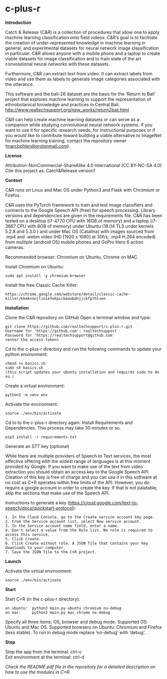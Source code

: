 # c-plus-r

<b>Introduction</b>

Catch & Release (C&R) is a collection of procedures that allow one to apply machine learning classification onto field videos. C&R’s goal is to facilitate the creation of under-represented knowledge in machine learning in general, and experimental datasets for neural network image classification in particular. C&R allows anyone with a mobile phone and a laptop to create viable datasets for image classification and to train state of the art convolutional neural networks with these datasets.

Furthermore, C&R can extract text from video. It can extract labels from video and use them as labels to generate
image categories associated with the utterance.

This software and the bali-26 dataset are the basis for the ‘Return to Bali’ project that explores machine learning to support the representation of ethnobotanical knowledge and practices in Central Bali.
http://www.realtechsupport.org/new_works/return2bali.html 

C&R can help  create machine learning datasets or can serve as a companion while studying convolutional neural network systems. If you want to use it for specific research needs, for instructional purposes or if you would like to contribute toward building a viable alternative to ImageNet for machine learning training, contact the repository owner (marcbohlen@protonmail.com).


<b>License</b>

Attribution-NonCommercial-ShareAlike 4.0 International (CC BY-NC-SA 4.0)
Cite this project as: Catch&Release version1


<b>Context</b>

C&R runs on Linux and Mac OS under Python3 and Flask with Chromium or Firefox.

C&R uses the PyTorch framework to train and test image classifiers and connects to the Google Speech API (free) for speech processing. Library versions and dependencies are given in the requirements file.
C&R has been tested on a desktop (i7-4770 CPU with 16GB of memory) and a laptop (i7-3667 CPU with 8GB of memory) under Ubuntu (18.04 TLS under kernels 5.2.8 and 5.3.0 ) and under Mac OS (Catalina) with images sourced from .mp4 and .webm video (HD [1920 x 1080] at 30f/s; .mp4 H.264 encoded) from multiple (android
OS) mobile phones and GoPro Hero 6 action cameras.

Recommended browser: Chromium on Ubuntu, Chrome on MAC.

Install Chromium on Ubuntu:

	sudo apt install -y chromium-browser

Install the free Classic Cache Killer:

	https://chrome.google.com/webstore/detail/classic-cache-killer/kkmknnnjliniefekpicbaaobdnjjikfp?hl=en 


<b>Installation</b>

Clone the C&R repository on GitHub
Open a terminal window and type:

	git clone https://github.com/realtechsupport/c-plus-r.git
	Username for 'https://github.com': realtechsupport
	Password for 'https://realtechsupport@github.com'
	<enter the access token> 

Cd to the c-plus-r directory and  run the following commands to update your python environment:

	chmod +x basics.sh
	sudo sh basics.sh
	(this script updates your ubuntu installation and requires sudo to do so.)

Create a virtual environment:

	python3 -m venv env

Activate the environment:

	source ./env/bin/activate

Cd to to the c-plus-r directory again.
Install Requirements and Dependencies. 
This process may take 30 minutes or so.

	pip3 install -r requirements.txt


Generate an STT key (optional)

While there are multiple providers of Speech to Text services, the most effective offering with the widest range of languages is at this moment provided by Google. If you want to make use of the text from video extraction you should obtain an access key to the Google Speech API. Creation of this key is free of charge and you can use it in this software at no cost as C+R operates within free limits of the API. However, you do require a google account in order to create the key. If that is not palatable, skip the sections that make use of the Speech API.

Instructions to generate a key (https://cloud.google.com/text-to-speech/docs/quickstart-protocol):

    1. In the Cloud Console, go to the Create service account key page.
    2. From the Service account list, select New service account.
    3. In the Service account name field, enter a name.
    4. Don't select a value from the Role list. No role is required to access this service.
    5. Click Create. 
    6. Click Create without role. A JSON file that contains your key downloads to your computer.
    7. Save the JSON file to the C+R project.


<b>Launch</b>

Activate the virtual environment:

	source ./env/bin/activate

<b>Start</b>   

Start C+R (in the c-plus-r directory):

	on ubuntu: 	python3 main.py ubuntu chromium no-debug
	on mac: 	python3 main.py mac chrome no-debug
	
Specify all three items: OS, browser and debug mode. Supported OS: Ubuntu and Mac OS. Supported browsers on Ubuntu:
Chromium and Firefox (less stable). To run in debug mode replace ’no-debug’ with ‘debug’.


<b>Stop</b>

Stop the app from the terminal: ctrl-c
<br>
Exit environment at the terminal: ctrl-d

<i>Check the README.pdf file in the repository for a detailed description on how to use the modules in C+R.</i>
